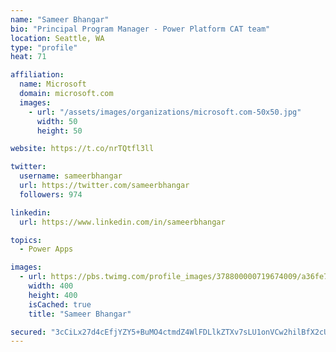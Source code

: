 ```yaml
---
name: "Sameer Bhangar"
bio: "Principal Program Manager - Power Platform CAT team"
location: Seattle, WA
type: "profile"
heat: 71

affiliation:
  name: Microsoft
  domain: microsoft.com
  images:
    - url: "/assets/images/organizations/microsoft.com-50x50.jpg"
      width: 50
      height: 50

website: https://t.co/nrTQtfl3ll

twitter:
  username: sameerbhangar
  url: https://twitter.com/sameerbhangar
  followers: 974

linkedin:
  url: https://www.linkedin.com/in/sameerbhangar

topics:
  - Power Apps

images:
  - url: https://pbs.twimg.com/profile_images/378800000719674009/a36fe7ddfab1778b76e5793772e43798_400x400.jpeg
    width: 400
    height: 400
    isCached: true
    title: "Sameer Bhangar"

secured: "3cCiLx27d4cEfjYZY5+BuMO4ctmdZ4WlFDLlkZTXv7sLU1onVCw2hilBfX2cUUFbLsElJRvEqOWFHWs5KF+6sKcgcXYoRrEUYI7hUP+bhU1X7iuW+fbaTdGI5VrVR/it7ujYbYhUrx7kHuuaLNyFRupFp9zfbkLwIJPhXKc9qxy1UiuuP5c1hTFlzTUUHZBmDXTSXoyAbfe8MrC8af6+h9P75mXlzJ5Azm10urZUuLbIrZS1UZW4mDI6KPmZi+h68lmmWTUWuXu3svrH9Kcpps3UDZQcxLni2SAdG51bhqjNXutMlglPL6fXJ17W1YwYv8edjOYpOswDoy08p50DG6RGHOATJ8l7QJKwFzVuSxhg2SHsBSZEdJ4flYOPoKHDvmM3Gw1tQlU/m1fpsu61lA==;t7pq5U5Ti/k9h6vI92JAyA=="
---
```


